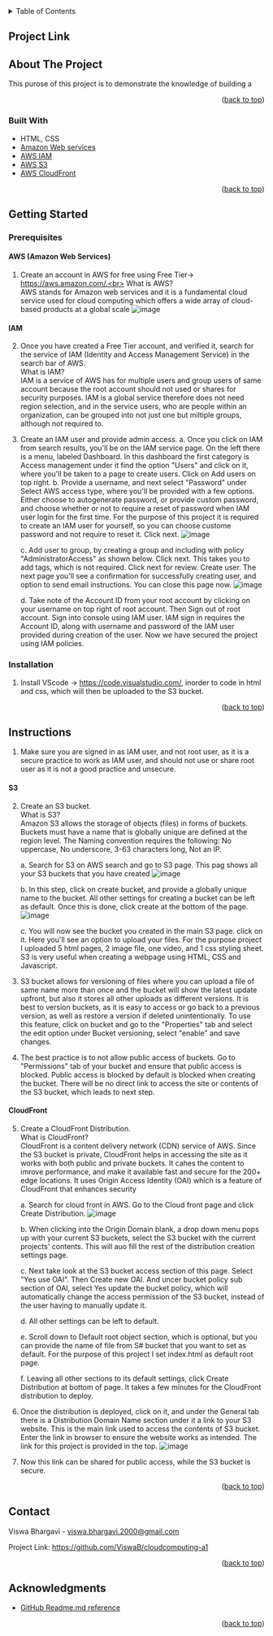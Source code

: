 <!-- TABLE OF CONTENTS -->
<details>
  <summary>Table of Contents</summary>
  <ol>
    <li><a href="#project-link">Project Link</a></li>
    <li>
      <a href="#about-the-project">About The Project</a>
      <ul>
        <li><a href="#built-with">Built With</a></li>
      </ul>
    </li>
    <li>
      <a href="#getting-started">Getting Started</a>
      <ul>
        <li><a href="#prerequisites">Prerequisites</a></li>
        <li><a href="#installation">Installation</a></li>
      </ul>
    </li>
    <li><a href="#instructions">Instructions</a></li>
    <li><a href="#contact">Contact</a></li>
    <li><a href="#acknowledgments">Acknowledgments</a></li>
  </ol>
</details>

## Project Link


<!-- ABOUT THE PROJECT -->
## About The Project

This purose of this project is to demonstrate the knowledge of building a


<p align="right">(<a href="#top">back to top</a>)</p>


### Built With
 
* HTML, CSS
* [Amazon Web services](https://aws.amazon.com/)
* [AWS IAM](https://aws.amazon.com/iam/#:~:text=AWS%20Identity%20and%20Access%20Management%20(IAM)%20provides%20fine%2Dgrained,to%20ensure%20least%2Dprivilege%20permissions.)
* [AWS S3](https://aws.amazon.com/s3/)
* [AWS CloudFront](https://aws.amazon.com/cloudfront/)


<p align="right">(<a href="#top">back to top</a>)</p>



<!-- GETTING STARTED -->
## Getting Started

### Prerequisites

#### AWS (Amazon Web Services)
1. Create an account in AWS for free using Free Tier-> https://aws.amazon.com/.<br>
      What is AWS?<br>
      AWS stands for Amazon web services and it is a fundamental cloud service used for cloud computing which offers a wide array of cloud-based products at a global scale
![image](https://user-images.githubusercontent.com/68451169/153737463-07b67189-4ebf-48c1-94a8-a78ab0022f9c.png)

#### IAM
2. Once you have created a Free Tier account, and verified it, search for the service of IAM (Identity and Access Management Service) in the search bar of AWS.<br>
   What is IAM?<br>
    IAM is a service of AWS has for multiple users and group users of same account 
    because the root account should not used or shares for security purposes. IAM is a global service therefore does not need region selection, and in the service users, who are     people within an organization, can be grouped into not just one but miltiple groups, although not required to. 
    
3. Create an IAM user and provide admin access. 
      a. Once you click on IAM from search results, you'll be on the IAM service page. On the left there is a menu, labeled Dashboard. In this dashboard the first category is
      Access management under it find the option "Users" and click on it, where you'll be taken to a page to create users. Click on Add users on top right. 
      b. Provide a username, and next select "Password" under Select AWS access type, where you'll be provided with a few options. Either choose to autogenerate password, or
      provide custom password, and choose whether or not to require a reset of password when IAM user login for the first time. For the purpose of this project it is required to       create an IAM user for yourself, so you can choose custome password and not require to reset it. Click next.
      ![image](https://user-images.githubusercontent.com/68451169/153738844-6859c8a4-a214-429d-b33d-50f7cb769dd0.png)

      c. Add user to group, by creating a group and including with policy "AdministratorAccess" as shown below. Click next. This takes you to add tags, which is not required.
      Click next for review. Create user. The next page you'll see a confirmation for successfully creating user, and option to send email instructions. You can close this page
      now. 
      ![image](https://user-images.githubusercontent.com/68451169/153738972-5aae80ce-9163-44bb-aa60-0e772452958d.png)

      d. Take note of the Account ID from your root account by clicking on your username on top right of root account. Then Sign out of root account. Sign into console using IAM
      user. IAM sign in requires the Account ID, along with username and password of the IAM user provided during creation of the user. Now we have secured the project using IAM
      policies. 

### Installation
1. Install VScode -> https://code.visualstudio.com/, inorder to code in html and css, which will then be uploaded to the S3 bucket.

  
<p align="right">(<a href="#top">back to top</a>)</p>



<!-- Instructions -->
## Instructions
1. Make sure you are signed in as IAM user, and not root user, as it is a secure practice to work as IAM user, and should not use or share root user as it is not a good practice
   and unsecure.
   
#### S3 
2. Create an S3 bucket.<br>
    What is S3?<br>
    Amazon S3 allows the storage of objects (files) in forms of buckets.
    Buckets must have a name that is globally unique are defined at the region level.
    The Naming convention requires the following: No uppercase, No underscore, 3-63 characters long, Not an IP.
    
    a. Search for S3 on AWS search and go to S3 page. This pag shows all your S3 buckets that you have created
    ![image](https://user-images.githubusercontent.com/68451169/153739102-33a3d2a3-fc2e-478a-827f-fe5e5eedcfdb.png)
    
    b. In this step, click on create bucket, and provide a globally unique name to the bucket. All other settings for creating a
    bucket can be left as default.
    Once this is done, click create at the bottom of the page.
    ![image](https://user-images.githubusercontent.com/68451169/153739117-f437a099-253a-4b55-8f4d-ce1b14c49a29.png)
    
    c. You will now see the bucket you created in the main S3 page. click on it. Here you'll see an option to upload your files. For the purpose project I uploaded 5 html pages,        2 image file, one video, and 1 css styling sheet. S3 is very useful when creating a webpage using HTML, CSS and Javascript.
3. S3 bucket allows for versioning of files where you can upload a file of same name more than once and the bucket will show the latest update upfront, but also it stores all
   other uploads as different versions. It is best to version buckets, as it is easy to access or go back to a previous version, as well as restore a version if deleted
   unintentionally. To use this feature, click on bucket and go to the "Properties" tab and select the edit option under Bucket versioning, select "enable" and save changes.
4. The best practice is to not allow public access of buckets. Go to "Permissions" tab of your bucket and ensure that public access is blocked. Public access is blocked by
   default is blocked when creating the bucket. There will be no direct link to access the site or contents of the S3 bucket, which leads to next step.
   
#### CloudFront 
5. Create a CloudFront Distribution.<br>
   What is CloudFront?<br>
    CloudFront is a content delivery network (CDN) service of AWS. Since the S3 bucket is private, CloudFront helps in accessing the site as it works with both public and
    private buckets. It cahes the content to imrove performance, and make it available fast and secure for the 200+ edge locations. It uses Origin Access Identity (OAI) which is
    a feature of CloudFront that enhances security
    
    a. Search for cloud front in AWS. Go to the Cloud front page and click Create Distribution. 
      ![image](https://user-images.githubusercontent.com/68451169/153740436-bfdd20e1-fe00-4408-a3f3-f3797dd3a29e.png)
      
    b. When clicking into the Origin Domain blank, a drop down menu pops up with your current S3 buckets, select the S3 bucket with the current projects' contents. This will auo
       fill the rest of the distribution creation settings page. 
       
    c. Next take look at the S3 bucket access section of this page. Select "Yes use OAI". Then Create new OAI. And uncer bucket policy sub section of OAI, select Yes update the
       bucket policy, which will automatically change the access permission of the S3 bucket, instead of the user having to manually update it. 
       
    d. All other settings can be left to default. 
    
    e. Scroll down to Default root object section, which is optional, but you can provide the name of file from S# bucket that you want to set as default. For the purpose of
       this project I set index.html as default root page.
       
    f. Leaving all other sections to its default settings, click Create Distribution at bottom of page. It takes a few minutes for the CloudFront distribution to deploy.
    
6. Once the distribution is deployed, click on it, and under the General tab there is a Distribution Domain Name section under it a link to your S3 website. This is the main
   link used to access the contents of S3 bucket. Enter the link in browser to ensure the website works as intended. The link for this project is provided in the top.
   ![image](https://user-images.githubusercontent.com/68451169/153740718-145b19bc-185f-411a-8b28-84fbf27dbbf9.png)

7. Now this link can be shared for public access, while the S3 bucket is secure.

<p align="right">(<a href="#top">back to top</a>)</p>


<!-- CONTACT -->
## Contact

Viswa Bhargavi - viswa.bhargavi.2000@gmail.com

Project Link: https://github.com/ViswaB/cloudcomputing-a1

<p align="right">(<a href="#top">back to top</a>)</p>

<!-- ACKNOWLEDGMENTS -->
## Acknowledgments

* [GitHub Readme.md reference](https://github.com/othneildrew/Best-README-Template/blob/master/README.md)

<p align="right">(<a href="#top">back to top</a>)</p>
